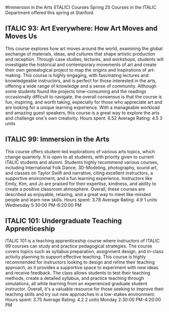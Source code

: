 #Immersion in the Arts (ITALIC) Courses Spring 25
Courses in the ITALIC Department offered this spring at Stanford
## ITALIC 93: Art Everywhere: How Art Moves and Moves Us
This course explores how art moves around the world, examining the global exchange of materials, ideas, and cultures that shape artistic production and reception. Through case studies, lectures, and workshops, students will investigate the historical and contemporary movements of art and create their own genealogical project to map the origins and inspirations of art-making.
This course is highly engaging, with fascinating lectures and knowledgeable instructors, and is perfect for those interested in the arts, offering a wide range of knowledge and a sense of community. Although some students found the projects time-consuming and the readings occasionally difficult to navigate, the overall consensus is that the course is fun, inspiring, and worth taking, especially for those who appreciate art and are looking for a unique learning experience. With a manageable workload and amazing guest speakers, this course is a great way to explore the arts and challenge one's own creativity.
Hours spent: 6.52
Average Rating: 4.5
3 units
## ITALIC 99: Immersion in the Arts
This course offers student-led explorations of various arts topics, which change quarterly. It is open to all students, with priority given to current ITALIC students and alumni.
Students highly recommend various courses, including International Folk Dance, 3D-Modeling, photography, sound art, and classes on Taylor Swift and narrative, citing excellent instructors, a supportive environment, and a fun learning experience. Instructors like Emily, Kim, and Jo are praised for their expertise, kindness, and ability to create a positive classroom atmosphere. Overall, these courses are described as enjoyable, relaxing, and a great way to meet like-minded people and learn new skills.
Hours spent: 3.78
Average Rating: 4.9
1 units
Wednesday 5:30:00 PM-6:20:00 PM
## ITALIC 101: Undergraduate Teaching Apprenticeship
ITALIC 101 is a teaching apprenticeship course where instructors of ITALIC 99 courses can study and practice pedagogical strategies. The course covers topics such as syllabus preparation, assignment design, and in-class activity planning to support effective teaching.
This course is highly recommended for instructors looking to design and refine their teaching approach, as it provides a supportive space to experiment with new ideas and receive feedback. The class allows students to test their teaching methods, create a detailed syllabus, and practice teaching through simulations, all while learning from an experienced graduate student instructor. Overall, it's a valuable resource for those seeking to improve their teaching skills and try out new approaches in a low-stakes environment.
Hours spent: 3.75
Average Rating: 4.2
2 units
Monday 2:30:00 PM-4:20:00 PM